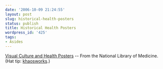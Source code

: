```yaml
---
date: '2006-10-09 21:24:55'
layout: post
slug: historical-health-posters
status: publish
title: Historical Health Posters
wordpress_id: '425'
tags:
- Asides
---
```


[Visual Culture and Health Posters](http://profiles.nlm.nih.gov/VC/Views/Exhibit/other/visuals.html) -- From the National Library of Medicine. (Hat tip: [khaosworks](http://khaosworks.livejournal.com/561222.html).)
